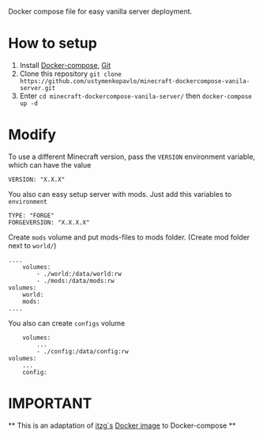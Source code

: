 Docker compose file for easy vanilla server deployment.

# How to setup
1. Install [Docker-compose](https://docs.docker.com/compose/install/), [Git](https://www.linode.com/docs/development/version-control/how-to-install-git-on-linux-mac-and-windows/)
2. Clone this repository ``` git clone https://github.com/ustymenkopavlo/minecraft-dockercompose-vanila-server.git ```
3. Enter ``` cd minecraft-dockercompose-vanila-server/ ``` then ``` docker-compose up -d ```

# Modify 
To use a different Minecraft version, pass the ``` VERSION ``` environment variable, which can have the value
```
VERSION: "X.X.X"

```
You also can easy setup server with mods. Just add this variables to ```environment```

```
TYPE: "FORGE"
FORGEVERSION: "X.X.X.X"
```
Create ```mods``` volume and put mods-files to mods folder. (Create mod folder next to ```world/```)
```
....
    volumes: 
        - ./world:/data/world:rw
        - ./mods:/data/mods:rw
volumes: 
    world:
    mods:
....
```
You also can create ```configs``` volume
```
    volumes: 
        ...
        - ./config:/data/config:rw
volumes: 
    ...
    config:
```

# IMPORTANT
** This is an adaptation of [itzg`s](https://hub.docker.com/u/itzg) [Docker image](https://hub.docker.com/r/itzg/minecraft-server/) to Docker-compose **